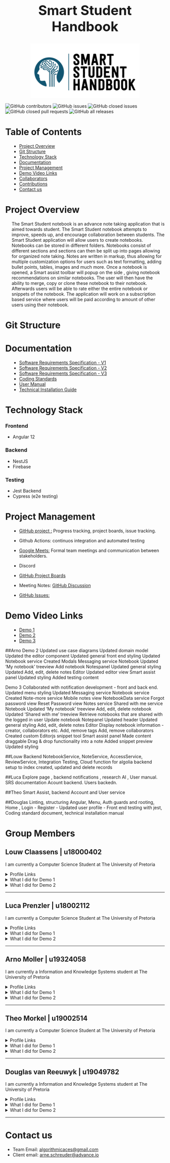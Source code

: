 <h1 align="center" style="font-size: 300%;" > Smart Student Handbook </h1>

<a href="https://www.advance.io/">
    <p align="center">
        <img  src="frontend/src/assets/logo/SmartStudentHandbook.png" alt="Epi-Use logo">
    </p>
</a>

![GitHub contributors](https://img.shields.io/github/contributors/COS301-SE-2021/Smart-Student-Handbook?color=green&style=plastic)
![GitHub issues](https://img.shields.io/github/issues/COS301-SE-2021/Smart-Student-Handbook)
![GitHub closed issues](https://img.shields.io/github/issues-closed/COS301-SE-2021/Smart-Student-Handbook)
![GitHub closed pull requests](https://img.shields.io/github/issues-pr-closed/COS301-SE-2021/Smart-Student-Handbook)
![GitHub all releases](https://img.shields.io/github/downloads/COS301-SE-2021/Smart-Student-Handbook/total?style=plastic)


<h1> Table of Contents</h1>

<div style="margin-left: 4%">

- [Project Overview](#project-overview)
- [Git Structure](#git-structure)
- [Technology Stack](#technology-stack)
- [Documentation](#documentation)
- [Project Management](#project-management)
- [Demo Video Links](#demo-video-links)
- [Collaborators](#collaborators)
- [Contributions](#contributions)
- [Contact us](#contact-us)

</div>

# Project Overview  

<div style="margin-left: 4%">

The Smart Student notebook is an advance note taking application that is aimed towards student. The Smart Student notebook attempts to improve, speeds up, and encourage collaboration between students. The Smart Student application will allow users to create notebooks.
Notebooks can be stored in different folders. Notebooks consist of different sections and sections can then be split up into pages allowing for organized note taking. Notes are written in
markup, thus allowing for multiple customization options for users such as text formatting,
adding bullet points, tables, images and much more. Once a notebook is opened, a Smart assist toolbar will popup on the side , giving notebook recommendations on similar notebooks.
The user will then have the ability to merge, copy or clone these notebook to their notebook.
Afterwards users will be able to rate either the entire notebook or snippets of the notebook.
The application will work on a subscription based service where users will be paid according
to amount of other users using their notebook.


</div>

# Git Structure

<div style="margin-left: 4%">
 
</div>

  
# Documentation

<div style="margin-left: 4%">

* <a href="https://drive.google.com/file/d/1S0fhNsPTteRIBvU27XxEIV8cAg5D1bf9/view?usp=sharing">Software Requirements Specification - V1</a>
* <a href="https://drive.google.com/file/d/1xufeD4pJSimiqJfEPHtb3o5F2NhKUaM9/view?usp=sharing">Software Requirements Specification - V2</a>
* <a href="https://drive.google.com/file/d/1JGLh4Fhxi3l_heZJIcW5p5gBFfuE28xx/view?usp=sharing">Software Requirements Specification - V3</a>
* <a href="https://drive.google.com/file/d/1_y9xKgyiPChnL2VylGVnsXAIeDFPnWpb/view?usp=sharing">Coding Standards</a>
* <a href="https://drive.google.com/file/d/1je_vMYp1CMJHpwtnX4jK9WFdSrBEtP_G/view?usp=sharing">User Manual</a>
* <a href="https://drive.google.com/file/d/1Dp69_xrzX0M-2cHfKx3CMSZaZj-Qkj73/view?usp=sharing">Technical Installation Guide</a>

<!-- * <a href="#">Testing Policy</a> -->


</div>

# Technology Stack

### Frontend
- Angular 12
### Backend
- NestJS
- Firebase
### Testing
- Jest Backend
- Cypress (e2e testing)


# Project Management

<div style="margin-left: 4%">

* <p><a href="https://github.com/COS301-SE-2021/Smart-Student-Handbook/">GitHub project :</a>  Progress tracking, project boards, issue tracking.</p>
* <p>Github Actions: continuos integration and automated testing</p>
* <p><a href="https://meet.google.com/">Google Meets:</a> Formal team meetings and communication between stakeholders.</p>
* <p>Discord</p>
* <p><a href="https://github.com/COS301-SE-2021/Smart-Student-Handbook/projects">GitHub Project Boards<a></p>
* <p>Meeting Notes: <a href="https://github.com/orgs/COS301-SE-2021/teams/algorithmic-aces">GitHub Discussion</a></p>
* <p><a href="https://github.com/COS301-SE-2021/Smart-Student-Handbook/issues">GitHub Issues:</a></P>


<!-- * <a href="https://meet.google.com/">Google Meets:</a> Formal team meetings and communication between stakeholders.
* <a href="https://discord.com/brand-newover">Discord:</a> Informal team meetings for quick debriefs, communication.
* <a href="https://discord.com/developers/docs/resources/webhooks">Github and Discord Webhooks:</a> Notifications sent to the team's discord server when a commit is made to the GitHub repository.
* <a href="https://www.overleaf.com">Overleaf:</a> LaTeX editor that allows collaboration on creating documentation. -->

</div>

# Demo Video Links

<div style="margin-left: 4%">

<!-- Descriptions goes here -->

* <a href="https://drive.google.com/file/d/1EUA4RgpMf73CrgyvdYkSgxb2taklpjjw/view?usp=sharing"> Demo 1 </a>
* <a href="https://drive.google.com/file/d/1RU9e2QoeM7xnySLoLpEt9vp7Y4OvDy9l/view?usp=sharing"> Demo 2 </a>
* <a href="https://drive.google.com/file/d/13BxPY-6_oiHY_n0MLtV54MVBbIJxUrWN/view?usp=sharing"> Demo 3 </a>
<!-- * <a href="#"> Demo 4 </a> -->

</div>

<!-- # Collaborators

<div style="margin-left: 4%">

The Development Team

| [Louw Claassens](#) | [Luca Prenzler](#) | [Arno Moller](#) | [Theo Morkel](#) | [Douglas van Reeuwyk](#) |
| :---: |:---:| :---:| :---:| :---:|
| [![Louw Claassens](#)](#)    | [![Luca Prenzler](#)](#) | [![Arno Moller](#)](#)  | [![Theo Morkel](#)](#)  | [![Douglas van Reeuwyk](#)](#)  |
| [Portfolio](#) | [Portfolio](#) | [Portfolio](#) | [Portfolio](#) | [Portfolio](#) |

https://avatars0.githubusercontent.com/u/40039774?s=400&u=dfacc43e5d1cb9a50ccd5493008f41d1cca5ea65&v=4&s=200

</div> -->

<!-- # Contributions -->
##Arno 
Demo 2
Updated use case diagrams
Updated domain model
Updated the editor component 
Updated general front end styling
Updated
Notebook service
Created 
Modals
Messaging service
Notebook
Updated ‘My notebook’ treeview
Add notebook
Notespanel
Updated general styling
Updated Add, edit, delete notes
Editor
Updated editor view
Smart assist panel
Updated styling
Added testing content


Demo 3
Collaborated with notification development - front and back end.
Updated menu styling
Updated
Messaging service
Notebook service
Created 
Note-more service
Mobile notes view
NotebookData service
Forgot password view
Reset Password view
Notes service
Shared with me service
Notebook
Updated ‘My notebook’ treeview
Add, edit, delete notebook
Updated ‘Shared with me’ treeview
Retrieve notebooks that are shared with the logged in user
Update notebook
Notepanel
Updated header
Updated general styling
Add, edit, delete notes
Editor
Display notebook information - creator, collaborators etc.
Add, remove tags
Add, remove collaborators
Created custom Editorjs snippet tool
Smart assist panel
Made content draggable
Drag & drop functionality into a note
Added snippet preview
Updated styling

##Louw
Backend NotebookService, NoteService, AccessService, ReviewService, Integration Testing, Cloud function for algolia backend setup to index created, updated and delete records

##Luca Explore page , backend notifications , research AI , User manual. SRS documentation
Acount backend. Users backedn. 

##Theo 
Smart Assist, backend Account and User service


##Douglas
 Linting, structuring Angular, Menu, Auth guards and rooting, Home , Login - Register - Updated user profile - Front end testing with jest, Coding standard document, technical installation manual




# Group Members

## Louw Claassens   | u18000402

I am currently a Computer Science Student at The University of Pretoria

<details><summary>Profile Links</summary>

- [GitHub Profile](https://github.com/LouwC)
- [LinkedIn](https://www.linkedin.com/in/aj-louw-claassens-2b296a19a/)

</details>

<details><summary> What I did for Demo 1</summary>
  
  - Implemented The firebase system and the register and login functionality
  - Documentation on the SRS document.
 </details>
 <details><summary> What I did for Demo 2</summary>

  - a
  - b
</details>
  
<hr/>

## Luca Prenzler   | u18002112

I am currently a Computer Science Student at The University of Pretoria

<details><summary>Profile Links</summary>

- [GitHub Profile](https://github.com/LucaPrenzler)
- [LinkedIn](https://www.linkedin.com/in/luca-prenzler-5aaa0920b/)

</details>

<details><summary> What I did for Demo 1</summary>
  
  - Implemented firebase functionality
  - Implemented  the SRS document
 </details>
 <details><summary> What I did for Demo 2</summary>

  - a
  - b
</details>

<hr/>

 ## Arno Moller   | u19324058

I am currently a Information and Knowledge Systems student at The University of Pretoria

<details><summary>Profile Links</summary>

- [GitHub Profile](https://github.com/Arno-Moller)
- [LinkedIn](https://www.linkedin.com/in/arno-m%C3%B6ller-a96a8920b/)
 

</details>

<details><summary> What I did for Demo 1</summary>
  
  - Implemented the angular frontend
  - Implemented the SRS document
</details>
<details><summary> What I did for Demo 2</summary>

  - a
  - b
</details>

<hr/>

## Theo Morkel   | u19002514


I am currently a Computer Science Student at The University of Pretoria

<details><summary>Profile Links</summary>

- [GitHub Profile](https://github.com/u19002514-Theo-Morkel)
- [LinkedIn](https://www.linkedin.com/in/theo-morkel-197610206)

</details>

<details><summary> What I did for Demo 1</summary>

  - Implemented firebase functionality
  - Implemented SRS documentation
</details>
<details><summary> What I did for Demo 2</summary>

  - a
  - b
</details>

<hr/>

## Douglas van Reeuwyk   | u19049782

I am currently a Information and Knowledge Systems student at The University of Pretoria

<details><summary>Profile Links</summary>

- [GitHub Profile](https://github.com/Douglas6312)
- [LinkedIn](https://www.linkedin.com/in/douglasvanreeuwyk/)

</details>

<details><summary> What I did for Demo 1</summary>

  - Implemented the angular frontend
  - Implemented the SRS document
</details>
<details><summary> What I did for Demo 2</summary>

  - a
  - b
</details>

  <hr/>

# Contact us

- Team Email:  algorithmicaces@gmail.com
- Client email: arne.schreuder@advance.io

